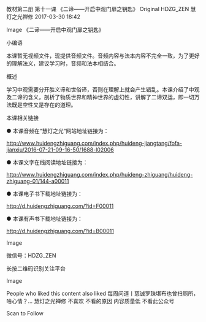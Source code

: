 教材第二册 第十一课 《二谛——开启中观门扉之钥匙》
Original HDZG_ZEN 慧灯之光禅修 2017-03-30 18:42


Image
《二谛——开启中观门扉之钥匙》

 小编语 

本课暂无视频文件，现提供音频文件。音频内容与法本内容不完全一致，为了更好的理解法义，建议学习时，音频和法本相结合。

概述


学习中观需要分开胜义谛和世俗谛，否则在理解上就会产生错乱。本课介绍了中观及二谛的含义，剖析了物质世界和精神世界的虚幻性，讲解了二谛双运，即一切万法既是空性又是存在的道理。







 本课相关链接 

●  本课音频在“慧灯之光“网站地址链接为：

http://www.huidengzhiguang.com/index.php/huideng-jiangtang/fofa-jianxiu/2016-07-21-09-16-50/1688-l02006



●  本课文字在线阅读地址链接为：

http://www.huidengzhiguang.com/index.php/huideng-zhiguang/huideng-zhiguang-01/144-a00011



●  本课电子书下载地址链接为：

http://d.huidengzhiguang.com/?id=F00011



●  本课有声书下载地址链接为：

http://d.huidengzhiguang.com/?id=B00011





Image






 微信号：HDZG_ZEN 

长按二维码识别关注平台

Image




People who liked this content also liked
每周问道丨慈诚罗珠堪布也曾扫厕所，啥心情？...
慧灯之光禅修
不喜欢
不看的原因
内容质量低 不看此公众号


Scan to Follow